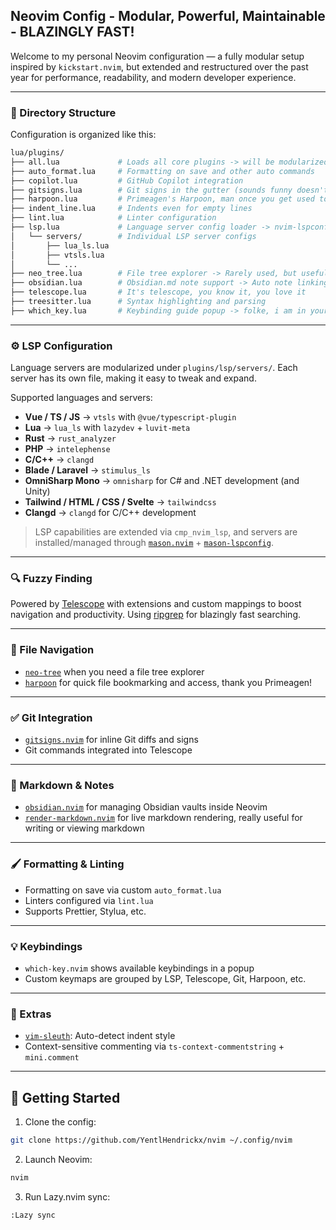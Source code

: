## Neovim Config - Modular, Powerful, Maintainable - BLAZINGLY FAST!

Welcome to my personal Neovim configuration — a fully modular setup inspired by `kickstart.nvim`, but extended and restructured over the past year for performance, readability, and modern developer experience.

---

### 📁 Directory Structure

Configuration is organized like this:

```bash
lua/plugins/
├── all.lua             # Loads all core plugins -> will be modularized later
├── auto_format.lua     # Formatting on save and other auto commands
├── copilot.lua         # GitHub Copilot integration
├── gitsigns.lua        # Git signs in the gutter (sounds funny doesn't it?)
├── harpoon.lua         # Primeagen's Harpoon, man once you get used to it, you can't live without it
├── indent_line.lua     # Indents even for empty lines
├── lint.lua            # Linter configuration
├── lsp.lua             # Language server config loader -> nvim-lspconfig and nvim-cmp setup
│   └── servers/        # Individual LSP server configs
│       ├── lua_ls.lua
│       ├── vtsls.lua
│       └── ...
├── neo_tree.lua        # File tree explorer -> Rarely used, but useful when showing non hyper-nerd devs
├── obsidian.lua        # Obsidian.md note support -> Auto note linking, jumping to notes, etc.
├── telescope.lua       # It's telescope, you know it, you love it
├── treesitter.lua      # Syntax highlighting and parsing
├── which_key.lua       # Keybinding guide popup -> folke, i am in your debt
```

---

### ⚙️ LSP Configuration

Language servers are modularized under `plugins/lsp/servers/`. Each server has its own file, making it easy to tweak and expand.

Supported languages and servers:

* **Vue / TS / JS** → `vtsls` with `@vue/typescript-plugin`
* **Lua** → `lua_ls` with `lazydev` + `luvit-meta`
* **Rust** → `rust_analyzer`
* **PHP** → `intelephense`
* **C/C++** → `clangd`
* **Blade / Laravel** → `stimulus_ls`
* **OmniSharp Mono** → `omnisharp` for C# and .NET development (and Unity)
* **Tailwind / HTML / CSS / Svelte** → `tailwindcss`
* **Clangd** → `clangd` for C/C++ development

> LSP capabilities are extended via `cmp_nvim_lsp`, and servers are installed/managed through [`mason.nvim`](https://github.com/williamboman/mason.nvim) + [`mason-lspconfig`](https://github.com/williamboman/mason-lspconfig.nvim).

---

### 🔍 Fuzzy Finding

Powered by [Telescope](https://github.com/nvim-telescope/telescope.nvim) with extensions and custom mappings to boost navigation and productivity.
Using [ripgrep](https://github.com/BurntSushi/ripgrep) for blazingly fast searching.

---

### 📁 File Navigation

* [`neo-tree`](https://github.com/nvim-neo-tree/neo-tree.nvim) when you need a file tree explorer
* [`harpoon`](https://github.com/ThePrimeagen/harpoon) for quick file bookmarking and access, thank you Primeagen!

---

### ✅ Git Integration

* [`gitsigns.nvim`](https://github.com/lewis6991/gitsigns.nvim) for inline Git diffs and signs
* Git commands integrated into Telescope

---

### 🧠 Markdown & Notes

* [`obsidian.nvim`](https://github.com/epwalsh/obsidian.nvim) for managing Obsidian vaults inside Neovim
* [`render-markdown.nvim`](https://github.com/MeanderingProgrammer/render-markdown.nvim) for live markdown rendering, really useful for writing or viewing markdown

---

### 🖌️ Formatting & Linting

* Formatting on save via custom `auto_format.lua`
* Linters configured via `lint.lua`
* Supports Prettier, Stylua, etc.

---

### 💡 Keybindings

* `which-key.nvim` shows available keybindings in a popup
* Custom keymaps are grouped by LSP, Telescope, Git, Harpoon, etc.

---

### 📸 Extras

* [`vim-sleuth`](https://github.com/tpope/vim-sleuth): Auto-detect indent style
* Context-sensitive commenting via `ts-context-commentstring` + `mini.comment`

---

## 🚀 Getting Started

1. Clone the config:

```bash
git clone https://github.com/YentlHendrickx/nvim ~/.config/nvim
```

2. Launch Neovim:

```bash
nvim
```

3. Run Lazy.nvim sync:

```vim
:Lazy sync
```


